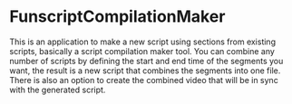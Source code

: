 # FunscriptCompilationMaker

This is an application to make a new script using sections from existing scripts, basically a script compilation maker tool. You can combine any number of scripts by defining the start and end time of the segments you want, the result is a new script that combines the segments into one file. There is also an option to create the combined video that will be in sync with the generated script.
